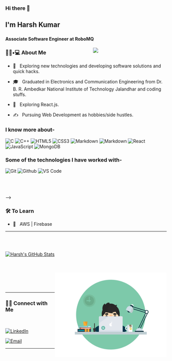 ### Hi there 👋<h2> I'm Harsh Kumar</h2>
### <h4> Associate Software Engineer at RoboMQ</h4>

<img align='right' src="https://media.giphy.com/media/M9gbBd9nbDrOTu1Mqx/giphy.gif" width="230">

<h3> 👨🏻•💻 About Me </h3>



- 🤔 &nbsp; Exploring new technologies and developing software solutions and quick hacks.

- 🎓 &nbsp; Graduated in Electronics and Communication Engineering from Dr. B. R. Ambedkar National Institute of Technology Jalandhar and coding stuffs.

- 🌱 &nbsp; Exploring React.js.

- ✍️ &nbsp; Pursuing Web Development as hobbies/side hustles.



### I know more about- </br>
![C](https://img.shields.io/badge/-C-000000?style=for-the-badge&logo=C)
![C++](https://img.shields.io/badge/-C++-000000?style=for-the-badge&logo=C%2B%2B&logoColor=00599C)
![HTML5](https://img.shields.io/badge/-HTML5-000000?style=for-the-badge&logo=HTML5)
![CSS3](https://img.shields.io/badge/-CSS3-000000?style=for-the-badge&logo=CSS3)
![Markdown](http://img.shields.io/badge/-Node.js-000000?style=for-the-badge&logo=Markdown&logoColor=magenta)
![Markdown](http://img.shields.io/badge/-Express.js-000000?style=for-the-badge&logo=Markdown&logoColor=00599C)
![React](https://img.shields.io/badge/-React.js-000000?style=for-the-badge&logo=Java&logoColor=007396)
![JavaScript](https://img.shields.io/badge/-JavaScript-000000?style=for-the-badge&logo=javascript)
![MongoDB](https://img.shields.io/badge/-MongoDB-000000?style=for-the-badge&logo=MySQL)

### Some of the technologies I have worked with-</br>
![Git](http://img.shields.io/badge/-Git-000000?style=for-the-badge&logo=Git)
![Github](http://img.shields.io/badge/-Github-000000?style=for-the-badge&logo=Github&logoColor=green)
![VS Code](http://img.shields.io/badge/-VS%20Code-000000?style=for-the-badge&logo=Visual-studio-code&logoColor=blue)
</br></br></br></br>


-->



<h3>🛠 To Learn</h3>

- 🔧 &nbsp; AWS | Firebase

<hr>



<br/><br/>

[![Harsh's GitHub Stats](https://github-readme-stats.vercel.app/api?username=Harsh7880&show_icons=true)](https://github.com/Harsh7880)

<br/>

<br/>

<img src="https://github.com/nirala69/nirala69/blob/master/70804f7e25b11f29db904f2fa7b4cd9d.gif" width="350" align='right'>



<br><br>



<hr>



<h3> 🤝🏻 Connect with Me </h3>

<br>



<p align="center">



<a href="https://www.linkedin.com/in/harshkumar7880/"><img alt="LinkedIn" src="https://img.shields.io/badge/LinkedIn-Harsh Kumar-blue?style=flat-square&logo=linkedin"></a>


<a href="mailto:vijayk8478@gmail.com"><img alt="Email" src="https://img.shields.io/badge/Email-vijayk8478@gmail.com-blue?style=flat-square&logo=gmail"></a>

</p>











<hr>

